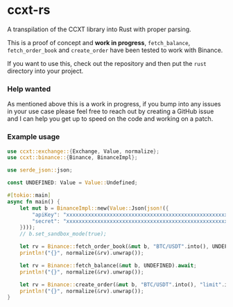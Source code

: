 # ccxt-rs

A transpilation of the CCXT library into Rust with proper parsing.

This is a proof of concept and **work in progress**, `fetch_balance`, `fetch_order_book` and `create_order` have been tested to work with Binance.

If you want to use this, check out the repository and then put the `rust` directory into your project.

### Help wanted

As mentioned above this is a work in progress, if you bump into any issues in your use case please feel free to reach out by creating a GitHub issue and I can help you get up to speed on the code and working on a patch.

### Example usage

```rust
use ccxt::exchange::{Exchange, Value, normalize};
use ccxt::binance::{Binance, BinanceImpl};

use serde_json::json;

const UNDEFINED: Value = Value::Undefined;

#[tokio::main]
async fn main() {
    let mut b = BinanceImpl::new(Value::Json(json!({
        "apiKey": "xxxxxxxxxxxxxxxxxxxxxxxxxxxxxxxxxxxxxxxxxxxxxxxxxxxxxxxxxxxxxxxx",
        "secret": "xxxxxxxxxxxxxxxxxxxxxxxxxxxxxxxxxxxxxxxxxxxxxxxxxxxxxxxxxxxxxxxx",
    })));
    // b.set_sandbox_mode(true);

    let rv = Binance::fetch_order_book(&mut b, "BTC/USDT".into(), UNDEFINED, UNDEFINED).await;
    println!("{}", normalize(&rv).unwrap());

    let rv = Binance::fetch_balance(&mut b, UNDEFINED).await;
    println!("{}", normalize(&rv).unwrap());

    let rv = Binance::create_order(&mut b, "BTC/USDT".into(), "limit".into(), "buy".into(), 0.001.into(), 16789.2.into(), UNDEFINED).await;
    println!("{}", normalize(&rv).unwrap());
}
```